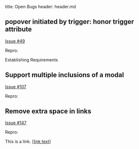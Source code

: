 <frontmatter>
title: Open Bugs
header: header.md
</frontmatter>

<div class="website-content">

## popover initiated by trigger: honor trigger attribute
<a href="https://github.com/MarkBind/markbind/issues/49">Issue #49</a>

Repro:

<trigger for="pop:xp-user-stories">Establishing Requirements</trigger>

<popover id="pop:xp-user-stories" trigger="click">
  <div slot="content">
    <include src="../requirements/EstablishingRequirements.md#preview" />
  </div>
</popover>

## Support multiple inclusions of a modal
<a href="https://github.com/MarkBind/markbind/issues/107">Issue #107</a>

Repro:

<include src="modal.md" />
<include src="modal.md" />

## Remove extra space in links
<a href="https://github.com/MarkBind/markbind/issues/147">Issue #147</a>

Repro:

This is a link. 
[[link text](https://github.com)]

</div>
